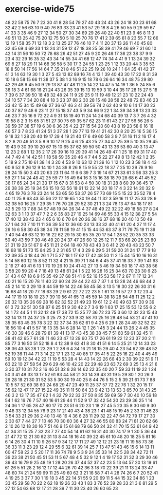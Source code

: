# exercise-wide75
48
22
58
75
76
7
23
30
41
8
28
54
79
27
40
43
24
43
26
24
18
30
23
61
68
32
42
2
56
63
10
9
40
76
83
33
23
41
53
57
29
18
8
4
26
50
55
9
29
59
67
41
33
3
35
46
9
27
12
34
50
27
30
34
69
29
26
40
22
40
51
23
9
46
8
11
3
49
51
13
25
42
75
20
12
75
50
5
10
25
70
76
17
41
2
39
65
81
8
23
55
7
12
66
12
19
1
58
35
71
12
18
3
2
13
25
27
76
46
10
7
4
11
20
37
13
26
11
40
45
80
32
45
69
4
69
33
1
13
24
31
59
12
47
18
38
25
58
39
41
79
46
69
7
31
60
10
42
14
31
56
10
50
72
78
68
26
42
51
27
45
9
20
26
46
17
36
23
38
37
9
9
23
4
32
29
16
35
32
43
34
14
55
34
41
68
12
47
74
34
4
41
9
1
13
24
39
32
69
8
27
18
29
11
14
68
36
58
5
30
17
3
24
55
1
23
25
1
12
33
20
44
3
35
53
18
8
50
14
17
56
14
64
7
35
21
8
46
51
22
25
19
26
10
24
1
1
64
35
41
42
37
41
3
14
63
19
30
1
3
27
5
43
13
82
89
16
74
4
13
1
39
40
43
30
17
22
8
31
39
10
18
6
58
15
66
11
38
37
5
38
1
3
16
9
15
18
78
6
26
64
16
34
48
75
29
80
42
29
48
6
45
50
9
29
13
87
47
48
11
25
14
22
14
47
5
14
19
1
36
5
24
85
6
38
18
3
4
61
68
16
21
24
43
26
35
39
15
13
19
59
3
10
44
35
17
28
15
27
5
18
7
39
6
37
39
50
18
48
32
48
24
11
9
29
25
9
11
19
49
12
21
23
10
22
24
43
34
10
57
7
34
20
88
4
18
3
23
37
88
2
30
28
15
48
28
58
22
48
72
83
46
23
33
42
15
34
15
49
69
27
36
67
46
3
41
39
56
74
2
62
40
9
10
6
14
17
30
23
40
37
87
9
48
6
23
11
27
15
18
37
43
5
9
34
66
9
22
1
34
39
34
38
13
23
33
46
23
7
35
16
9
72
22
4
9
31
18
19
40
11
24
14
24
68
40
39
13
7
3
7
26
4
32
19
58
8
2
3
15
65
31
51
27
30
75
69
35
57
62
23
11
61
43
27
27
56
56
26
5
39
59
37
38
57
19
6
30
6
36
35
4
22
37
15
54
20
60
43
8
19
23
58
6
16
18
46
57
3
7
8
23
41
24
51
3
37
28
1
29
77
13
19
41
21
42
30
8
20
25
16
5
36
15
9
18
32
1
28
20
40
19
17
29
4
19
21
40
17
6
49
60
58
3
9
7
51
16
11
2
16
17
4
8
2
8
20
49
51
3
5
8
9
10
17
9
25
4
6
25
43
25
27
34
47
25
39
5
10
35
29
45
19
43
9
30
39
10
20
67
15
10
65
37
62
59
50
50
43
13
36
53
60
40
3
13
47
12
23
2
68
1
12
35
2
17
26
39
16
10
29
39
41
14
26
49
47
1
25
18
69
31
17
40
44
7
49
4
14
42
51
1
18
58
59
35
20
46
4
7
44
5
22
27
49
8
13
12
42
1
2
35
5
18
9
2
75
10
61
38
14
3
20
4
53
9
10
63
12
21
39
16
1
12
10
23
3
58
18
4
43
60
9
52
8
26
12
9
14
10
1
24
39
8
26
8
15
9
55
22
18
37
7
25
10
29
78
9
16
28
24
15
50
3
43
20
63
23
11
64
11
6
6
39
7
3
19
14
67
21
33
61
3
56
33
25
3
59
27
1
14
24
48
42
25
59
77
16
49
64
16
3
15
16
38
18
79
28
68
6
41
45
52
36
17
65
24
34
21
33
17
15
67
8
31
53
8
4
50
30
18
31
28
8
60
39
36
45
17
26
38
36
25
19
34
56
15
10
53
56
18
61
12
22
14
20
18
17
4
3
22
14
20
32
9
4
65
19
76
3
78
23
24
14
53
65
50
53
37
26
57
73
69
15
5
15
22
35
52
78
4
40
11
25
8
63
43
55
56
22
12
19
65
1
30
19
44
11
32
3
59
16
11
17
25
33
28
9
32
38
50
16
25
7
29
35
1
76
70
28
29
52
30
21
1
3
24
78
13
47
64
18
17
81
42
5
29
13
7
88
34
57
48
19
84
26
34
4
37
48
49
22
32
22
49
18
58
27
8
24
32
63
3
1
10
37
47
7
2
2
6
35
83
27
19
25
14
69
46
55
33
4
15
12
38
27
5
54
17
40
12
38
42
23
4
65
6
10
6
70
64
20
26
38
16
37
68
18
20
40
10
50
49
37
1
64
20
7
10
11
11
36
39
53
12
36
60
23
13
33
32
40
41
61
20
4
27
11
17
4
26
16
6
58
30
45
38
34
78
11
58
19
41
15
15
44
53
63
37
8
71
79
75
19
11
39
7
40
54
48
63
12
19
16
22
62
29
15
30
65
35
20
17
54
1
28
52
20
35
33
33
50
40
43
59
7
30
46
49
20
24
37
47
26
60
12
25
12
11
7
63
66
20
25
23
80
21
31
19
23
51
67
9
45
11
21
2
64
18
40
78
43
43
3
6
41
2
20
43
43
23
50
7
16
68
18
51
73
15
64
25
3
2
31
65
17
4
3
29
6
29
5
31
59
20
31
24
17
77
9
18
22
39
35
4
18
44
26
1
71
5
27
18
1
17
62
17
42
48
50
11
2
15
44
15
10
16
16
31
5
14
58
60
12
15
8
52
11
32
4
21
15
39
71
1
84
6
4
45
37
41
18
33
7
39
1
41
63
2
19
27
40
41
6
13
1
70
19
26
10
24
41
42
27
13
5
46
19
34
50
18
17
43
38
56
3
58
20
59
20
4
7
18
49
13
48
61
24
1
5
22
16
28
16
25
34
63
70
23
30
6
23
31
43
4
67
18
6
9
15
35
49
37
68
51
41
9
52
16
15
53
58
17
2
67
11
17
12
34
40
21
16
15
20
78
11
40
22
60
24
29
44
22
43
7
37
1
4
13
28
24
46
68
44
2
45
2
14
10
3
29
10
8
44
59
19
14
22
46
58
45
58
3
13
5
18
30
22
26
30
31
6
16
68
41
18
20
77
18
63
29
2
9
61
22
72
22
23
5
1
61
13
16
57
27
3
12
23
4
44
17
19
10
18
10
23
7
39
10
56
41
65
13
45
59
14
38
18
28
54
48
11
25
12
2
26
32
13
35
26
69
28
16
62
32
52
21
49
23
19
61
12
2
40
49
63
57
30
9
39
61
3
72
32
51
30
58
87
6
25
51
9
30
42
2
7
3
6
19
1
63
17
25
15
53
12
55
6
2
14
1
72
44
5
1
11
32
12
49
17
38
72
15
25
77
36
72
23
75
3
60
12
32
23
15
43
32
14
13
11
24
37
25
3
25
73
27
33
9
32
58
70
25
16
28
48
54
53
21
47
41
10
35
35
63
45
35
78
3
22
32
37
34
35
62
61
9
4
25
6
29
1
28
24
49
32
52
22
18
56
10
4
41
5
57
16
13
35
34
6
28
14
12
1
26
1
45
3
24
44
13
26
2
4
45
35
46
30
39
46
6
28
79
81
39
41
13
17
43
45
38
38
45
7
51
60
59
61
32
45
11
38
41
42
65
7
61
28
11
46
23
47
13
29
60
75
17
26
61
19
22
12
23
37
20
2
11
85
77
3
16
50
51
52
18
8
4
12
38
9
62
41
8
30
41
51
6
14
5
25
21
12
14
33
23
38
36
43
53
28
1
23
29
1
2
38
6
4
34
16
21
18
15
29
40
4
23
54
62
39
48
52
52
19
36
11
44
71
3
14
22
17
1
23
12
40
85
17
35
41
5
22
25
16
22
40
4
45
49
59
10
19
12
34
42
22
11
19
5
53
28
4
14
43
14
22
26
66
43
2
30
39
22
51
9
11
63
22
10
27
58
54
29
6
29
46
10
42
20
22
29
48
23
63
72
69
3
25
13
4
21
6
3
30
37
10
31
72
2
16
46
51
32
8
28
14
62
22
35
40
20
7
59
33
11
19
22
1
24
50
3
41
48
33
13
17
52
61
83
44
58
21
30
14
39
43
31
19
5
29
80
1
20
26
3
26
28
18
21
30
31
52
53
5
30
30
19
40
25
8
44
76
5
15
2
5
39
21
61
73
7
88
10
5
57
52
69
38
60
24
68
29
47
23
49
11
25
37
57
72
22
76
1
32
20
15
17
35
62
12
47
17
27
15
22
49
35
11
11
50
64
33
9
42
13
13
53
3
65
70
31
43
25
46
3
2
13
17
35
47
62
1
4
32
79
22
33
37
50
8
35
59
69
59
7
30
40
10
56
18
54
1
62
16
76
7
57
40
16
61
29
44
11
52
9
17
32
42
54
20
23
29
36
25
1
14
24
36
1
17
65
28
47
80
17
70
23
51
6
20
23
1
18
27
45
5
23
35
8
30
60
9
30
9
48
33
12
34
55
76
9
23
17
21
40
43
4
38
23
1
41
48
15
19
45
2
33
31
46
23
3
54
33
21
29
36
2
40
13
48
16
4
36
6
28
11
29
32
22
47
64
72
79
17
27
30
2
30
67
7
44
27
7
10
46
70
30
60
36
4
27
32
46
55
80
83
24
71
81
20
62
66
2
10
26
12
18
30
16
7
51
46
9
15
61
68
79
66
50
24
32
41
70
15
53
61
64
9
42
41
34
31
15
25
7
32
23
7
27
40
54
14
61
62
16
31
40
30
74
17
9
1
30
5
36
44
21
47
72
12
21
30
62
31
13
8
44
18
16
40
39
22
45
61
10
48
20
18
25
5
81
16
6
14
26
30
4
11
10
9
26
57
9
34
12
17
11
27
49
12
12
21
23
18
11
19
58
73
36
36
33
11
3
23
29
12
4
29
55
6
32
61
39
14
25
7
13
47
51
43
46
15
6
14
13
11
60
47
58
22
2
5
20
17
11
36
74
78
9
5
3
9
24
35
33
14
22
5
28
34
42
72
11
39
23
38
21
50
45
51
53
11
5
67
48
4
5
32
9
12
1
4
19
17
52
31
32
3
29
30
46
39
43
16
79
9
25
48
19
1
28
20
26
37
44
52
37
42
23
5
13
64
57
20
13
19
61
61
26
5
51
28
2
16
12
17
12
44
26
70
42
36
3
18
70
22
39
21
11
13
24
33
47
48
60
74
21
24
59
69
11
25
49
60
62
3
21
16
58
7
41
4
28
74
26
6
7
20
52
41
4
19
25
3
37
7
30
1
19
18
3
45
22
14
51
55
9
20
69
11
5
44
15
32
34
86
1
23
33
45
29
58
70
22
2
62
18
19
26
33
43
1
83
3
76
52
39
28
33
21
3
6
81
29
5
27
12
54
63
68
12
17
21
28
39
7
11
30
23
40
26
60
65
23
